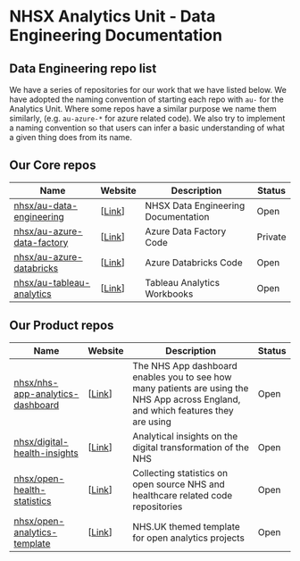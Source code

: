 # NHSX Analytics Unit - Data Engineering Documentation

## Data Engineering repo list

We have a series of repositories for our work that we have listed below. We have adopted the naming convention of starting each repo with `au-` for the Analytics Unit. Where some repos have a similar purpose we name them similarly, (e.g. `au-azure-*` for azure related code). We also try to implement a naming convention so that users can infer a basic understanding of what a given thing does from its name.

## Our Core repos

| Name                                                                        | Website                                                 | Description                         | Status  |
| --------------------------------------------------------------------------- | ------------------------------------------------------- | ----------------------------------- | ------- |
| [nhsx/au-data-engineering](https://github.com/nhsx/nhsx-data-engineering)   | [[Link](https://nhsx.github.io/au-data-engineering/)]   | NHSX Data Engineering Documentation | Open    |
| [nhsx/au-azure-data-factory](https://github.com/nhsx/au-azure-data-factory) | [[Link](https://github.com/nhsx/au-azure-data-factory)] | Azure Data Factory Code             | Private |
| [nhsx/au-azure-databricks](https://github.com/nhsx/au-azure-databricks)     | [[Link](https://github.com/nhsx/au-azure-databricks)]   | Azure Databricks Code               | Open    |
| [nhsx/au-tableau-analytics](https://github.com/nhsx/au-tableau-analytics)   | [[Link](https://github.com/nhsx/au-tableau-analytics)]  | Tableau Analytics Workbooks         | Open    |

## Our Product repos

| Name                                                                                    | Website                                                             | Description                                                                                                                        | Status |
| --------------------------------------------------------------------------------------- | ------------------------------------------------------------------- | ---------------------------------------------------------------------------------------------------------------------------------- | ------ |
| [nhsx/nhs-app-analytics-dashboard](https://github.com/nhsx/nhs-app-analytics-dashboard) | [[Link](https://digital.nhs.uk/services/nhs-app/nhs-app-dashboard)] | The NHS App dashboard enables you to see how many patients are using the NHS App across England, and which features they are using | Open   |
| [nhsx/digital-health-insights](nhsx/digital-health-insights)                            | [[Link](https://nhsx.github.io/digital-health-insights/)]           | Analytical insights on the digital transformation of the NHS                                                                       | Open   |
| [nhsx/open-health-statistics](https://github.com/nhsx/digital-health-insights)          | [[Link](https://nhsx.github.io/open-health-statistics/)]            | Collecting statistics on open source NHS and healthcare related code repositories                                                  | Open   |
| [nhsx/open-analytics-template](https://github.com/nhsx/open-analytics-template)         | [[Link](https://nhsx.github.io/open-analytics-template/)]           | NHS.UK themed template for open analytics projects                                                                                 | Open   |
